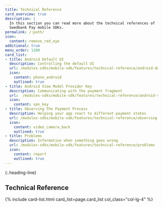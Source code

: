 ```yaml
---
title: Technical Reference
card_overview: true
description: |
  In this section you can read more about the technical references of
  Swedbank Pay mobile SDKs.
permalink: /:path/
icon:
  content: remove_red_eye
additional: true
menu_order: 1100
card_list:
- title: Android Default UI
  description: Controlling the default UI
  url: /modules-sdks/mobile-sdk/features/technical-reference/android-default-UI
  icon:
    content: phone_android
    outlined: true
- title: Android View Model Provider Key
  description: Communicating with the payment fragment
  url:  /modules-sdks/mobile-sdk/features/technical-reference/android-view-model-provider-key
  icon:
    content: vpn_key
- title: Observing The Payment Process
  description: Helping your app react to different payment states
  url: /modules-sdks/mobile-sdk/features/technical-reference/observing-the-payment-process
  icon:
    content: video_camera_back
    outlined: true
- title: Problems
  description: Information when something goes wrong
  url: /modules-sdks/mobile-sdk/features/technical-reference/problems
  icon:
    content: report
    outlined: true
---
```


{:.heading-line}

## Technical Reference

{% include card-list.html card_list=page.card_list col_class="col-lg-4" %}

